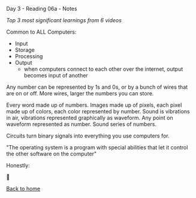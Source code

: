Day 3 - Reading 06a - Notes

*Top 3 most significant learnings from 6 videos*

Common to ALL Computers:
- Input
- Storage
- Processing
- Output
    - when computers connect to each other over the internet, output becomes input of another

Any number can be represented by 1s and 0s, or by a bunch of wires that are on or off. More wires, larger the numbers you can store. 

Every word made up of numbers. Images made up of pixels, each pixel made up of colors, each color represented by number. Sound is vibrations in air, vibrations represented graphically as waveform. Any point on waveform represented as number. Sound series of numbers.

Circuits turn binary signals into everything you use computers for.

"The operating system is a program with special abilities that let it control the other software on the computer"

Honestly:

&#x1f92f;


[Back to home](README.md)